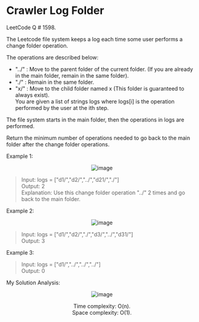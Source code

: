 # Crawler Log Folder

LeetCode Q # 1598.

The Leetcode file system keeps a log each time some user performs a change folder operation.

The operations are described below:

- "../" : Move to the parent folder of the current folder. (If you are already in the main folder, remain in the same folder).</br>
- "./" : Remain in the same folder.</br>
- "x/" : Move to the child folder named x (This folder is guaranteed to always exist).</br>
You are given a list of strings logs where logs[i] is the operation performed by the user at the ith step.

The file system starts in the main folder, then the operations in logs are performed.

Return the minimum number of operations needed to go back to the main folder after the change folder operations.

Example 1:

<div align = "center">

  ![image](https://github.com/xo-azeem/Crawler-Log-Folder-LeetCode/assets/171427226/4eec8420-1fa7-40cc-b7c6-6198be518f97)

</div>

> Input: logs = ["d1/","d2/","../","d21/","./"]</br>
> Output: 2</br>
> Explanation: Use this change folder operation "../" 2 times and go back to the main folder.

Example 2:

<div align = "center">

  ![image](https://github.com/xo-azeem/Crawler-Log-Folder-LeetCode/assets/171427226/3e27c7ac-c065-4a54-9d5d-bbfdb8b86a3c)

</div>

> Input: logs = ["d1/","d2/","./","d3/","../","d31/"]</br>
> Output: 3

Example 3:

> Input: logs = ["d1/","../","../","../"]</br>
> Output: 0

My Solution Analysis:

<div align = "center">

  ![image](https://github.com/xo-azeem/Crawler-Log-Folder-LeetCode/assets/171427226/bfa173a6-211c-41dd-a628-9d83c34ec8aa)

  Time complexity: O(n).</br>Space complexity: O(1).
</div>
